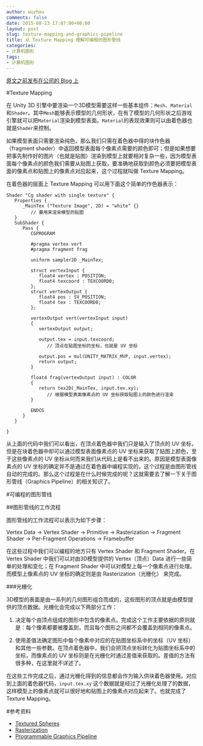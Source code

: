 ```yaml
---
author: wuzhou
comments: false
date: 2015-08-23 17:07:00+00:00
layout: post
slug: texture-mapping-and-graphics-pipeline
title: 从 Texture Mapping 理解可编程的图形管线
categories:
- 计算机图形
tags:
- 计算机图形
---
```


[原文之前发布在公司的 Blog 上](http://blog.jidanke.com/2015/08/19/texture-mapping-and-render-pipeline/)

#Texture Mapping

在 Unity 3D 引擎中要渲染一个3D模型需要这样一些基本组件：`Mesh`、`Material`和`Shader`。其中`Mesh`能够表示模型的几何形状，在有了模型的几何形状之后游戏引擎就可以把`Material`渲染到模型表面。`Material`的表现效果则可以由着色器也就是`Shader`来控制。

如果模型表面只需要渲染纯色，那么我们只需在着色器中得的块作色器（fragment shader）中返回模型表面每个像素点需要的颜色即可；但是如果想要把事先制作好的图片（也就是贴图）渲染到模型上就要相对复杂一些，因为模型表面每个像素点的颜色我们需要从贴图上获取，要准确地获取到颜色必须要把模型表面的像素点和贴图上的像素点对应起来，这个过程就叫做 Texture Mapping。

在着色器的层面上 Texture Mapping 可以用下面这个简单的作色器表示：

```
Shader "Cg shader with single texture" {
   Properties {
      _MainTex ("Texture Image", 2D) = "white" {} 
         // 要用来渲染模型的贴图
   }
   SubShader {
      Pass {    
         CGPROGRAM
 
         #pragma vertex vert  
         #pragma fragment frag 
 
         uniform sampler2D _MainTex;    
 
         struct vertexInput {
            float4 vertex : POSITION;
            float4 texcoord : TEXCOORD0;
         };
         struct vertexOutput {
            float4 pos : SV_POSITION;
            float4 tex : TEXCOORD0;
         };
 
         vertexOutput vert(vertexInput input) 
         {
            vertexOutput output;
 
            output.tex = input.texcoord;
               // 顶点在贴图坐标的坐标，也就是 UV 坐标 
			   
            output.pos = mul(UNITY_MATRIX_MVP, input.vertex);
            return output;
         }
		 
         float4 frag(vertexOutput input) : COLOR
         {
            return tex2D(_MainTex, input.tex.xy);   
               // 根据模型表面像素点的 UV 坐标获取贴图上的颜色进行渲染
         }
 
         ENDCG
      }
   }

}
```

从上面的代码中我们可以看出，在顶点着色器中我们只是输入了顶点的 UV 坐标，但是在块着色器中却可以通过模型表面像素点的 UV 坐标来获取了贴图上颜色，至于这些像素点的 UV 坐标从何而来我们从代码上是看不出来的。原因是模型表面像素点的 UV  坐标的确定并不是通过在着色器中编程实现的，这个过程是由图形管线自动的完成的。那么这个过程是在什么时候完成的呢？这就需要去了解一下关于图形管线（Graphics Pipeline）的相关知识了。

#可编程的图形管线

##图形管线的工作流程

图形管线的工作流程可以表示为如下步骤：

Vertex Data -> Vertex Shader -> Primitive -> Rasterization -> Fragment Shader -> Per-Fragment Operations -> Framebuffer

在这些过程中我们可以编程的地方只有 Vertex Shader 和 Fragment Shader。在 Vertex Shader 中我们可以对由3D模型提供的 Vertex（顶点）Data 进行一些简单的处理和变化；在 Fragment Shader 中可以对模型上每一个像素点进行处理。而模型上像素点的 UV 坐标的确定则是由 Rasterization（光栅化） 来完成。

###光栅化

3D模型的表面是由一系列的几何图形组合而成的，这些图形的顶点就是由模型提供的顶点数据。光栅化会完成以下两部分工作：

1. 决定每个由顶点组成的图形中包含的像素点。完成这个工作主要依据的原则就是：每个像素都要被覆盖到，而且每个图形之间都不会覆盖到相同的像素点。

2. 使用差值法确定图形中每个像素中对应的在贴图坐标系中的坐标（UV 坐标）和其他一些参数。在顶点着色器中，我们会把顶点坐标转化为贴图坐标系中的坐标，而像素点的 UV 坐标则是在光栅化时通过差值来获取的。差值的方法有很多种，在这里就不详述了。

在这些工作完成之后，通过光栅化得到的信息都会作为输入供块着色器使用。对应到上面的着色器代码，`input.tex.xy` 这个数据就是经过了光栅化处理了的数据，这样模型上的像素点就可以很好地和贴图上的像素点对应起来了。也就完成了 Texture Mapping。

#参考资料
* [Textured Spheres](https://en.wikibooks.org/wiki/Cg_Programming/Unity/Textured_Spheres)
* [Rasterization](https://en.wikibooks.org/wiki/Cg_Programming/Rasterization)
* [Programmable Graphics Pipeline](https://en.wikibooks.org/wiki/Cg_Programming/Programmable_Graphics_Pipeline)